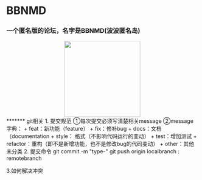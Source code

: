 # BBNMD
### 一个匿名版的论坛，名字是BBNMD(波波匿名岛)
<div align="center">
    <img src="https://cs-notes-1256109796.cos.ap-guangzhou.myqcloud.com/githubio/LogoMakr_0zpEzN.png" width="200px">
</div>
*******
git相关
1. 提交规范
  ①每次提交必须写清楚相关message 
  ②message字典：
  + feat：新功能（feature）
  + fix：修补bug
  + docs：文档（documentation
  + style： 格式（不影响代码运行的变动）
  + test：增加测试
  + refactor：重构（即不是新增功能，也不是修改bug的代码变动）
  + other：其他未分类
2. 提交命令
  git commit -m "type-<otherMessage>"
  git push origin localbranch : remotebranch

3.如何解决冲突
   
